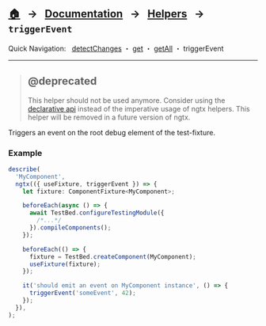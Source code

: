 ## [🏠][home] &nbsp; → &nbsp; **[Documentation][docs]** &nbsp; → &nbsp; [Helpers][helpers] &nbsp; → &nbsp; `triggerEvent`

[home]: ../README.md
[docs]: ../DOCUMENTATION.md
[declarative]: ../DECLARATIVE_TEST_API.md
[helpers]: ../helpers/index.md
[get]: ../helpers/get.md
[getall]: ../helpers/get-all.md
[detectchanges]: ../helpers/detect-changes.md

Quick Navigation: &nbsp; [detectChanges][detectchanges] ・ [get][get] ・ [getAll][getall] ・ triggerEvent

---

> ## @deprecated
>
> This helper should not be used anymore. Consider using the [declarative api][declarative] instead of the imperative usage of ngtx helpers.
> This helper will be removed in a future version of ngtx.

Triggers an event on the root debug element of the test-fixture.

### Example

```ts
describe(
  'MyComponent',
  ngtx(({ useFixture, triggerEvent }) => {
    let fixture: ComponentFixture<MyComponent>;

    beforeEach(async () => {
      await TestBed.configureTestingModule({
        /*...*/
      }).compileComponents();
    });

    beforeEach(() => {
      fixture = TestBed.createComponent(MyComponent);
      useFixture(fixture);
    });

    it('should emit an event on MyComponent instance', () => {
      triggerEvent('someEvent', 42);
    });
  }),
);
```

